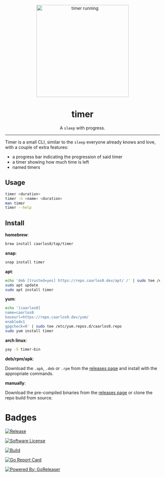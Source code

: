 <p align="center">
  <img src="https://user-images.githubusercontent.com/245435/154816573-b0fa49a2-5e5a-49ed-b65e-a12915dfc68b.gif" alt="timer running" height="300" />
  <h1 align="center">timer</h1>
  <p align="center">A <code>sleep</code> with progress.</p>
</p>

---

Timer is a small CLI, similar to the `sleep` everyone already knows and love, 
with a couple of extra features:

- a progress bar indicating the progression of said timer
- a timer showing how much time is left
- named timers

## Usage

```sh
timer <duration>
timer -n <name> <duration>
man timer
timer --help
```

## Install

**homebrew**:

```sh
brew install caarlos0/tap/timer
```

**snap**:

```sh
snap install timer
```

**apt**:

```sh
echo 'deb [trusted=yes] https://repo.caarlos0.dev/apt/ /' | sudo tee /etc/apt/sources.list.d/caarlos0.list
sudo apt update
sudo apt install timer
```

**yum**:

```sh
echo '[caarlos0]
name=caarlos0
baseurl=https://repo.caarlos0.dev/yum/
enabled=1
gpgcheck=0' | sudo tee /etc/yum.repos.d/caarlos0.repo
sudo yum install timer
```

**arch linux**:

```sh
yay -S timer-bin
```

**deb/rpm/apk**:

Download the `.apk`, `.deb` or `.rpm` from the [releases page][releases] and install with the appropriate commands.

**manually**:

Download the pre-compiled binaries from the [releases page][releases] or clone the repo build from source.

[releases]:  https://github.com/caarlos0/timer/releases

# Badges

[![Release](https://img.shields.io/github/release/caarlos0/timer.svg?style=for-the-badge)](https://github.com/caarlos0/timer/releases/latest)

[![Software License](https://img.shields.io/badge/license-MIT-brightgreen.svg?style=for-the-badge)](LICENSE.md)

[![Build](https://img.shields.io/github/workflow/status/caarlos0/timer/build?style=for-the-badge)](https://github.com/caarlos0/timer/actions?query=workflow%3Abuild)

[![Go Report Card](https://goreportcard.com/badge/github.com/caarlos0/timer?style=for-the-badge)](https://goreportcard.com/report/github.com/caarlos0/timer)

[![Powered By: GoReleaser](https://img.shields.io/badge/powered%20by-goreleaser-green.svg?style=for-the-badge)](https://github.com/goreleaser)

